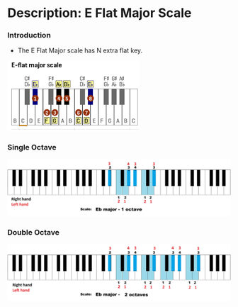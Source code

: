 # Description: E Flat Major Scale

### Introduction
* The E Flat Major scale has N extra flat key.

![](images/major-scale-10-e-flat-major-scale.png)

### Single Octave
![](images/major-scale-10-e-flat-major-scale-1-octave.jpg)

### Double Octave
![](images/major-scale-10-e-flat-major-scale-2-octave.jpg)
